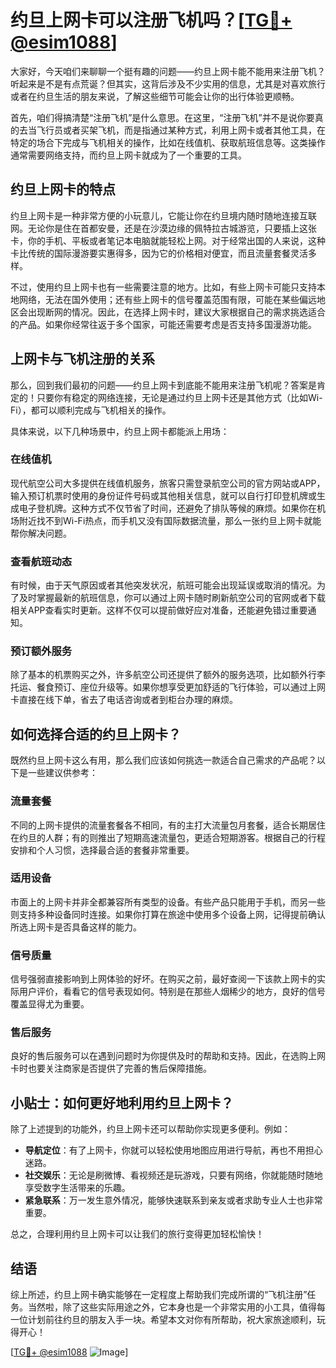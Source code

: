 # 约旦上网卡可以注册飞机吗？[[TG💪+ @esim1088](https://t.me/s/esim1088)]

大家好，今天咱们来聊聊一个挺有趣的问题——约旦上网卡能不能用来注册飞机？听起来是不是有点荒诞？但其实，这背后涉及不少实用的信息，尤其是对喜欢旅行或者在约旦生活的朋友来说，了解这些细节可能会让你的出行体验更顺畅。

首先，咱们得搞清楚“注册飞机”是什么意思。在这里，“注册飞机”并不是说你要真的去当飞行员或者买架飞机，而是指通过某种方式，利用上网卡或者其他工具，在特定的场合下完成与飞机相关的操作，比如在线值机、获取航班信息等。这类操作通常需要网络支持，而约旦上网卡就成为了一个重要的工具。

## 约旦上网卡的特点

约旦上网卡是一种非常方便的小玩意儿，它能让你在约旦境内随时随地连接互联网。无论你是住在首都安曼，还是在沙漠边缘的佩特拉古城游览，只要插上这张卡，你的手机、平板或者笔记本电脑就能轻松上网。对于经常出国的人来说，这种卡比传统的国际漫游要实惠得多，因为它的价格相对便宜，而且流量套餐灵活多样。

不过，使用约旦上网卡也有一些需要注意的地方。比如，有些上网卡可能只支持本地网络，无法在国外使用；还有些上网卡的信号覆盖范围有限，可能在某些偏远地区会出现断网的情况。因此，在选择上网卡时，建议大家根据自己的需求挑选适合的产品。如果你经常往返于多个国家，可能还需要考虑是否支持多国漫游功能。

## 上网卡与飞机注册的关系

那么，回到我们最初的问题——约旦上网卡到底能不能用来注册飞机呢？答案是肯定的！只要你有稳定的网络连接，无论是通过约旦上网卡还是其他方式（比如Wi-Fi），都可以顺利完成与飞机相关的操作。

具体来说，以下几种场景中，约旦上网卡都能派上用场：

### 在线值机

现代航空公司大多提供在线值机服务，旅客只需登录航空公司的官方网站或APP，输入预订机票时使用的身份证件号码或其他相关信息，就可以自行打印登机牌或生成电子登机牌。这种方式不仅节省了时间，还避免了排队等候的麻烦。如果你在机场附近找不到Wi-Fi热点，而手机又没有国际数据流量，那么一张约旦上网卡就能帮你解决问题。

### 查看航班动态

有时候，由于天气原因或者其他突发状况，航班可能会出现延误或取消的情况。为了及时掌握最新的航班信息，你可以通过上网卡随时刷新航空公司的官网或者下载相关APP查看实时更新。这样不仅可以提前做好应对准备，还能避免错过重要通知。

### 预订额外服务

除了基本的机票购买之外，许多航空公司还提供了额外的服务选项，比如额外行李托运、餐食预订、座位升级等。如果你想享受更加舒适的飞行体验，可以通过上网卡直接在线下单，省去了电话咨询或者到柜台办理的麻烦。

## 如何选择合适的约旦上网卡？

既然约旦上网卡这么有用，那么我们应该如何挑选一款适合自己需求的产品呢？以下是一些建议供参考：

### 流量套餐

不同的上网卡提供的流量套餐各不相同，有的主打大流量包月套餐，适合长期居住在约旦的人群；有的则推出了短期高速流量包，更适合短期游客。根据自己的行程安排和个人习惯，选择最合适的套餐非常重要。

### 适用设备

市面上的上网卡并非全都兼容所有类型的设备。有些产品只能用于手机，而另一些则支持多种设备同时连接。如果你打算在旅途中使用多个设备上网，记得提前确认所选上网卡是否具备这样的能力。

### 信号质量

信号强弱直接影响到上网体验的好坏。在购买之前，最好查阅一下该款上网卡的实际用户评价，看看它的信号表现如何。特别是在那些人烟稀少的地方，良好的信号覆盖显得尤为重要。

### 售后服务

良好的售后服务可以在遇到问题时为你提供及时的帮助和支持。因此，在选购上网卡时也要关注商家是否提供了完善的售后保障措施。

## 小贴士：如何更好地利用约旦上网卡？

除了上述提到的功能外，约旦上网卡还可以帮助你实现更多便利。例如：

- **导航定位**：有了上网卡，你就可以轻松使用地图应用进行导航，再也不用担心迷路。
- **社交娱乐**：无论是刷微博、看视频还是玩游戏，只要有网络，你就能随时随地享受数字生活带来的乐趣。
- **紧急联系**：万一发生意外情况，能够快速联系到亲友或者求助专业人士也非常重要。

总之，合理利用约旦上网卡可以让我们的旅行变得更加轻松愉快！

## 结语

综上所述，约旦上网卡确实能够在一定程度上帮助我们完成所谓的“飞机注册”任务。当然啦，除了这些实际用途之外，它本身也是一个非常实用的小工具，值得每一位计划前往约旦的朋友入手一块。希望本文对你有所帮助，祝大家旅途顺利，玩得开心！

[[TG💪+ @esim1088](https://t.me/s/esim1088) ![Image](https://i.postimg.cc/4NQfJmqS/Snipaste-2025-05-13-00-14-12.png)]